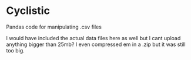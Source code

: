 # Cyclistic
Pandas code for manipulating .csv files

I would have included the actual data files here as well but I cant upload anything bigger than 25mb? I even compressed em in a .zip but it was still too big.
